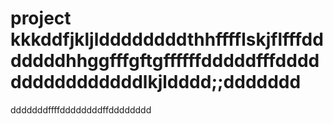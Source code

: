 # project kkkddfjkljlddddddddthhfffflskjflfffdddddddhhggfffgftgffffffdddddfffddddddddddddddddlkjldddd;;ddddddd
dddddddffffddddddddffdddddddd